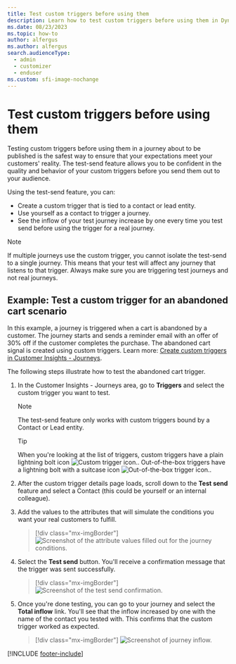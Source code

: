 ```yaml
---
title: Test custom triggers before using them
description: Learn how to test custom triggers before using them in Dynamics 365 Customer Insights - Journeys.
ms.date: 08/23/2023
ms.topic: how-to
author: alfergus
ms.author: alfergus
search.audienceType: 
  - admin
  - customizer
  - enduser
ms.custom: sfi-image-nochange
---
```


# Test custom triggers before using them

Testing custom triggers before using them in a journey about to be published is the safest way to ensure that your expectations meet your customers' reality. The test-send feature allows you to be confident in the quality and behavior of your custom triggers before you send them out to your audience.

Using the test-send feature, you can:

- Create a custom trigger that is tied to a contact or lead entity.
- Use yourself as a contact to trigger a journey.
- See the inflow of your test journey increase by one every time you test send before using the trigger for a real journey.

> [!NOTE]
> If multiple journeys use the custom trigger, you cannot isolate the test-send to a single journey. This means that your test will affect any journey that listens to that trigger. Always make sure you are triggering test journeys and not real journeys.

## Example: Test a custom trigger for an abandoned cart scenario

In this example, a journey is triggered when a cart is abandoned by a customer. The journey starts and sends a reminder email with an offer of 30% off if the customer completes the purchase. The abandoned cart signal is created using custom triggers. Learn more: [Create custom triggers in Customer Insights - Journeys](real-time-marketing-custom-triggers.md).

The following steps illustrate how to test the abandoned cart trigger.

1. In the Customer Insights - Journeys area, go to **Triggers** and select the custom trigger you want to test.
    > [!NOTE]
    > The test-send feature only works with custom triggers bound by a Contact or Lead entity.

    > [!TIP]
    > When you're looking at the list of triggers, custom triggers have a plain lightning bolt icon ![Custom trigger icon.](media/real-time-marketing-custom.png "Custom trigger icon"). Out-of-the-box triggers have a lightning bolt with a suitcase icon ![Out-of-the-box trigger icon.](media/real-time-marketing-oob.png "Out-of-the-box trigger icon").
1. After the custom trigger details page loads, scroll down to the **Test send** feature and select a Contact (this could be yourself or an internal colleague).
1. Add the values to the attributes that will simulate the conditions you want your real customers to fulfill.

    > [!div class="mx-imgBorder"]
    > ![Screenshot of the attribute values filled out for the journey conditions.](media/real-time-marketing-test-send-values.png "Screenshot of the attribute values filled out for the journey conditions")

1. Select the **Test send** button. You'll receive a confirmation message that the trigger was sent successfully.

    > [!div class="mx-imgBorder"]
    > ![Screenshot of the test send confirmation.](media/real-time-marketing-test-send-confirmation.png "Screenshot of the test send confirmation")

1. Once you're done testing, you can go to your journey and select the **Total inflow** link. You'll see that the inflow increased by one with the name of the contact you tested with. This confirms that the custom trigger worked as expected.

    > [!div class="mx-imgBorder"]
    > ![Screenshot of journey inflow.](media/real-time-marketing-test-send-inflow.png "Screenshot of journey inflow")

[!INCLUDE [footer-include](./includes/footer-banner.md)]
